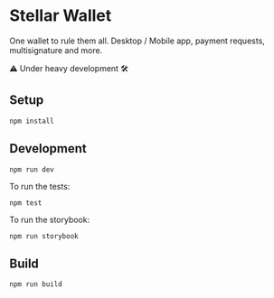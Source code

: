 # Stellar Wallet

One wallet to rule them all. Desktop / Mobile app, payment requests, multisignature and more.

⚠️ Under heavy development 🛠

## Setup

```
npm install
```

## Development

```
npm run dev
```

To run the tests:

```
npm test
```

To run the storybook:

```
npm run storybook
```

## Build

```
npm run build
```
